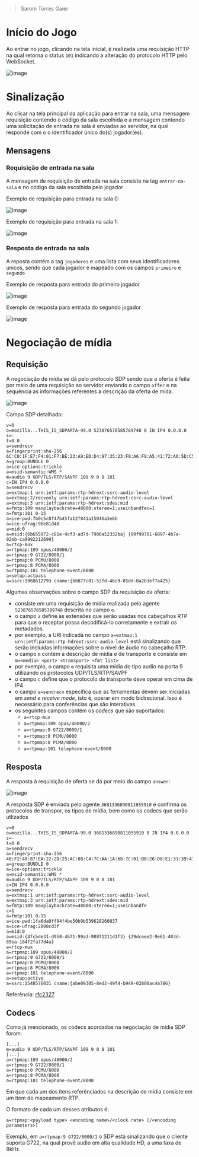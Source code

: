 > Sarom Torres Gaier

# Início do Jogo

Ao entrar no jogo, clicando na tela inicial, é realizada uma requisição HTTP na qual retorna o status `101` indicando a alteração do protocolo HTTP pelo WebSocket.

![image](https://user-images.githubusercontent.com/34520860/208555687-7993ee04-2a91-4639-871b-9502b9b0bee4.png)

# Sinalização
    
Ao clicar na tela principal da aplicação para entrar na sala, uma mensagem requisição contendo o código da sala escolhida e a mensagem contendo uma solicitação de entrada na sala é enviadas ao servidor, na qual responde com o o identificador único do(s) jogador(es).

## Mensagens 

### Requisição de entrada na sala

A mensagem de requisição de entrada na sala consiste na tag `entrar-na-sala` e no código da sala escolhida pelo jogador

Exemplo de requisição para entrada na sala 0: 

![image](https://user-images.githubusercontent.com/34520860/208665447-3f6bd9da-283d-4d35-8bf1-14e74d76a1b0.png)

Exemplo de requisição para entrada na sala 1: 

![image](https://user-images.githubusercontent.com/34520860/208665345-b851afe7-bbc4-46e0-b376-dbd80cc3a2f3.png)

### Resposta de entrada na sala

A reposta contém a tag `jogadores` e uma lista com seus identificadores únicos, sendo que cada jogador é mapeado com os campos `primeiro` e `segundo`

Exemplo de resposta para entrada do primeiro jogador 

![image](https://user-images.githubusercontent.com/34520860/208667029-c26ad52a-bdc6-4e75-8099-5cabd81a4e19.png)

Exemplo de resposta para entrada do segundo jogador 

![image](https://user-images.githubusercontent.com/34520860/208667326-43364e48-b78f-490b-af98-b943f20ca3a8.png)

# Negociação de mídia

## Requisição 

A negociação de mídia se dá pelo protocolo SDP sendo que a oferta é feita por meio de uma requisição ao servidor enviando o campo `offer` e na sequência as informações referentes a descrição da oferta de mída.

![image](https://user-images.githubusercontent.com/34520860/208670160-d781a701-5eec-4a71-99d4-69d7ed10c5eb.png)

Campo SDP detalhado:

```
v=0
o=mozilla...THIS_IS_SDPARTA-99.0 523876576585789748 0 IN IP4 0.0.0.0
s=-
t=0 0
a=sendrecv
a=fingerprint:sha-256 6C:C0:1F:E7:F4:01:F7:BE:23:A9:ED:D4:97:35:23:F9:A6:F9:A5:41:72:A6:5D:C5:BF:1B:35:0C:E5:8C:3B:FF
a=group:BUNDLE 0
a=ice-options:trickle
a=msid-semantic:WMS *
m=audio 9 UDP/TLS/RTP/SAVPF 109 9 0 8 101
c=IN IP4 0.0.0.0
a=sendrecv
a=extmap:1 urn:ietf:params:rtp-hdrext:ssrc-audio-level
a=extmap:2/recvonly urn:ietf:params:rtp-hdrext:csrc-audio-level
a=extmap:3 urn:ietf:params:rtp-hdrext:sdes:mid
a=fmtp:109 maxplaybackrate=48000;stereo=1;useinbandfec=1
a=fmtp:101 0-15
a=ice-pwd:7b0c5c8f47b45fa12f841a15046a3e6b
a=ice-ufrag:9be81d48
a=mid:0
a=msid:{6b655972-c81e-4cf3-ad7d-7906a52332ba} {99f99761-6097-4b7a-92eb-ca9992212699}
a=rtcp-mux
a=rtpmap:109 opus/48000/2
a=rtpmap:9 G722/8000/1
a=rtpmap:0 PCMU/8000
a=rtpmap:8 PCMA/8000
a=rtpmap:101 telephone-event/8000
a=setup:actpass
a=ssrc:1968612793 cname:{bb877c81-52fd-46c9-85dd-0a2b3ef7a425}
```

Algumas observações sobre o campo SDP da requisição de oferta:

- consiste em uma requisição de mídia realizada pelo agente `523876576585789748` descrita no campo `o`.
- o campo `a` define as extensões que serão usadas nos cabeçalhos RTP para que o receptor possa decodificá-lo corretamente e extrair os metadados. 
- por exemplo, a URI indicada no campo `a=extmap:1 urn:ietf:params:rtp-hdrext:ssrc-audio-level` está sinalizando que serão incluídas informações sobre o nível de áudio no cabeçalho RTP.
- o campo `m` contém a descrição de mídia e de transporte e consiste em `m=<media> <port> <transport> <fmt list>`
- por exemplo, o campo `m` requisita uma mídia do tipo audio na porta 9 utilizando os protocolos UDP/TLS/RTP/SAVPF
- o campo `c` define que o protocolo de transporte deve operar em cima de IP4
- o campo `a=sendrecv` especifica que as ferramentas devem ser iniciadas em _send e receive mode_, isto é, operar em modo bidirecional. Isso é necessário para conferências que são interativas.
- os seguintes campos contém os _codecs_ que são suportados:
  - `a=rtcp-mux` 
  - `a=rtpmap:109 opus/48000/2`
  - `a=rtpmap:9 G722/8000/1`
  - `a=rtpmap:0 PCMU/8000`
  - `a=rtpmap:8 PCMA/8000`
  - `a=rtpmap:101 telephone-event/8000`

## Resposta 

A resposta à requisição de oferta se dá por meio do campo `answer`:

![image](https://user-images.githubusercontent.com/34520860/208677991-a6590c93-32fb-464b-93eb-85c81d0251ef.png)


A resposta SDP é enviada pelo agente `3681336890811055910` e confirma os protocolos de transpor, os tipos de mídia, bem como os codecs que serão utlizados
```
v=0
o=mozilla...THIS_IS_SDPARTA-99.0 3681336890811055910 0 IN IP4 0.0.0.0
s=-
t=0 0
a=sendrecv
a=fingerprint:sha-256 40:F2:48:87:EA:22:2D:25:AC:08:C4:7C:AA:1A:68:7C:01:B0:26:D8:E1:31:39:47:13:0B:B9:E8:A8:1F:06:88
a=group:BUNDLE 0
a=ice-options:trickle
a=msid-semantic:WMS *
m=audio 9 UDP/TLS/RTP/SAVPF 109 9 0 8 101
c=IN IP4 0.0.0.0
a=sendrecv
a=extmap:1 urn:ietf:params:rtp-hdrext:ssrc-audio-level
a=extmap:3 urn:ietf:params:rtp-hdrext:sdes:mid
a=fmtp:109 maxplaybackrate=48000;stereo=1;useinbandfe
c=1
a=fmtp:101 0-15
a=ice-pwd:1fa6da0ff94f4be50b9b539628260837
a=ice-ufrag:2800cd3f
a=mid:0
a=msid:{4fcbde31-d958-4671-99a3-988f1211d1f3} {29dceee2-9e61-403d-85ea-184f2fa77d4a}
a=rtcp-mux
a=rtpmap:109 opus/48000/2
a=rtpmap:9 G722/8000/1
a=rtpmap:0 PCMU/8000
a=rtpmap:8 PCMA/8000
a=rtpmap:101 telephone-event/8000
a=setup:active
a=ssrc:1548576031 cname:{abe09305-8ed2-49f4-b949-02800ac4a786}
```

Referência: [rfc2327](https://www.ietf.org/rfc/rfc2327.txt)

## Codecs

Como já mencionado, os codecs acordados na negociação de mídia SDP foram:

```
[...]
m=audio 9 UDP/TLS/RTP/SAVPF 109 9 0 8 101
[...]
a=rtpmap:109 opus/48000/2
a=rtpmap:9 G722/8000/1
a=rtpmap:0 PCMU/8000
a=rtpmap:8 PCMA/8000
a=rtpmap:101 telephone-event/8000
```

Em que cada um dos itens referênciados na descrição de mídia consiste em um item do mapeamento RTP.

O formato de cada um desses atributos é:

```
a=rtpmap:<payload type> <encoding name>/<clock rate> [/<encoding parameters>]
```
Exemplo, em `a=rtpmap:9 G722/8000/1` o SDP está sinalizando que o cliente suporta G722, na qual provê audio em alta qualidade HD, a uma taxa de 8kHz.
